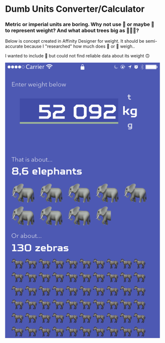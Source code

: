 # Dumb Units Converter/Calculator

### Metric or imperial units are boring. Why not use 🐘 or maybe 🦓 to represent weight? And what about trees big as 🦒🦒🦒?

Below is concept created in Affinity Designer for weight. It should be semi-accurate because I "researched" how much does 🐘 or 🦓 weigh..

I wanted to include 🦖 but could not find reliable data about its weight 🙃

![](ConceptImages/DumbUnitsConverter.png)